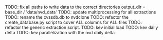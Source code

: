 TODO: fix all paths to write data to the correct directories output_dir = base_dir / 'data/nvd_data'
TODO:  update multiprocessing for all extractions
TODO: rename the cvssdb.db to nvdclone
TODO: refactor the create_database.py script to cover ALL columns for ALL files
TODO: refactor the generic extraction script. 
TODO: kev initial load 
TODO: kev daily delta
TODO: kev parallelization with the nvd daily delta
